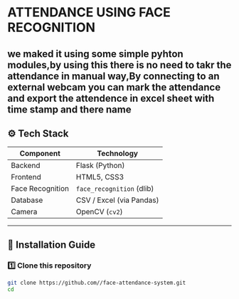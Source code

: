 # ATTENDANCE USING FACE RECOGNITION
we maked it using some simple pyhton modules,by using this there is no need to takr the attendance in manual way,By connecting to an external webcam you can mark the attendance and export the attendence in excel sheet with time stamp and there name
---

## ⚙️ Tech Stack

| Component | Technology |
|------------|-------------|
| Backend | Flask (Python) |
| Frontend | HTML5, CSS3 |
| Face Recognition | `face_recognition` (dlib) |
| Database | CSV / Excel (via Pandas) |
| Camera | OpenCV (`cv2`) |

---

## 🧩 Installation Guide

### 1️⃣ Clone this repository
```bash
git clone https://github.com//face-attendance-system.git
cd 
